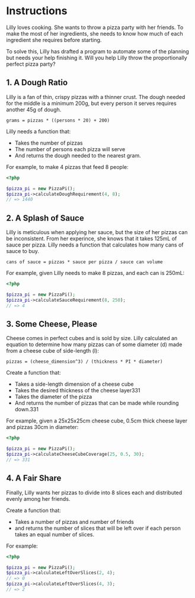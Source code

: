 # Instructions

Lilly loves cooking.
She wants to throw a pizza party with her friends.
To make the most of her ingredients, she needs to know how much of each ingredient she requires before starting.

To solve this, Lilly has drafted a program to automate some of the planning but needs your help finishing it.
Will you help Lilly throw the proportionally perfect pizza party?

## 1. A Dough Ratio

Lilly is a fan of thin, crispy pizzas with a thinner crust.
The dough needed for the middle is a minimum 200g, but every person it serves requires another 45g of dough.

`grams = pizzas * ((persons * 20) + 200)`

Lilly needs a function that:
* Takes the number of pizzas
* The number of persons each pizza will serve 
* And returns the dough needed to the nearest gram.

For example, to make 4 pizzas that feed 8 people:

```php
<?php

$pizza_pi = new PizzaPi();
$pizza_pi->calculateDoughRequirement(4, 8);
// => 1440
```

## 2. A Splash of Sauce

Lilly is meticulous when applying her sauce, but the size of her pizzas can be inconsistent.
From her experince, she knows that it takes 125mL of sauce per pizza.
Lilly needs a function that calculates how many cans of sauce to buy.

`cans of sauce = pizzas * sauce per pizza / sauce can volume`

For example, given Lilly needs to make 8 pizzas, and each can is 250mL:

```php
<?php

$pizza_pi = new PizzaPi();
$pizza_pi->calculateSauceRequirement(8, 250);
// => 4
```

## 3. Some Cheese, Please

Cheese comes in perfect cubes and is sold by size.
Lilly calculated an equation to determine how many pizzas can  of some diameter (d) made from a cheese cube of side-length (l):

`pizzas = (cheese_dimension^3) / (thickness * PI * diameter)`

Create a function that:
* Takes a side-length dimension of a cheese cube
* Takes the desired thickness of the cheese layer331
* Takes the diameter of the pizza
* And returns the number of pizzas that can be made while rounding down.331

For example, given a 25x25x25cm cheese cube, 0.5cm thick cheese layer and pizzas 30cm in diameter:

```php
<?php

$pizza_pi = new PizzaPi();
$pizza_pi->calculateCheeseCubeCoverage(25, 0.5, 30);
// => 331
```

## 4. A Fair Share

Finally, Lilly wants her pizzas to divide into 8 slices each and distributed evenly among her friends.

Create a function that:
* Takes a number of pizzas and number of friends
* and returns the number of slices that will be left over if each person takes an equal number of slices.

For example:

```php
<?php

$pizza_pi = new PizzaPi();
$pizza_pi->calculateLeftOverSlices(2, 4);
// => 0
$pizza_pi->calculateLeftOverSlices(4, 3);
// => 2
```
